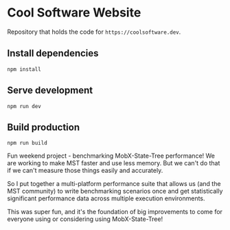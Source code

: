 # Cool Software Website

Repository that holds the code for `https://coolsoftware.dev`.

## Install dependencies

```
npm install
```

## Serve development

```
npm run dev
```

## Build production

```
npm run build

```

Fun weekend project - benchmarking MobX-State-Tree performance! We are working to make MST faster and use less memory. But we can't do that if we can't measure those things easily and accurately.

So I put together a multi-platform performance suite that allows us (and the MST community) to write benchmarking scenarios once and get statistically significant performance data across multiple execution environments.

This was super fun, and it's the foundation of big improvements to come for everyone using or considering using MobX-State-Tree!
